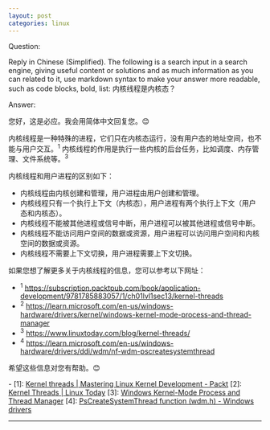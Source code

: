 ```yaml
---
layout: post
categories: linux
---
```

Question:

Reply in Chinese (Simplified).
The following is a search input in a search engine, giving useful content or solutions and as much information as you can related to it, use markdown syntax to make your answer more readable, such as code blocks, bold, list:
内核线程是内核态？

Answer:

您好，这是必应。我会用简体中文回复您。😊

内核线程是一种特殊的进程，它们只在内核态运行，没有用户态的地址空间，也不能与用户交互。<sup>1</sup> 内核线程的作用是执行一些内核的后台任务，比如调度、内存管理、文件系统等。<sup>3</sup>

内核线程和用户进程的区别如下：

- 内核线程由内核创建和管理，用户进程由用户创建和管理。
- 内核线程只有一个执行上下文（内核态），用户进程有两个执行上下文（用户态和内核态）。
- 内核线程不能被其他进程或信号中断，用户进程可以被其他进程或信号中断。
- 内核线程不能访问用户空间的数据或资源，用户进程可以访问用户空间和内核空间的数据或资源。
- 内核线程不需要上下文切换，用户进程需要上下文切换。

如果您想了解更多关于内核线程的信息，您可以参考以下网址：

- <sup>1</sup> https://subscription.packtpub.com/book/application-development/9781785883057/1/ch01lvl1sec13/kernel-threads
- <sup>2</sup> https://learn.microsoft.com/en-us/windows-hardware/drivers/kernel/windows-kernel-mode-process-and-thread-manager
- <sup>3</sup> https://www.linuxtoday.com/blog/kernel-threads/
- <sup>4</sup> https://learn.microsoft.com/en-us/windows-hardware/drivers/ddi/wdm/nf-wdm-pscreatesystemthread

希望这些信息对您有帮助。😊

\-
\[1]: [Kernel threads | Mastering Linux Kernel Development - Packt](https://subscription.packtpub.com/book/application-development/9781785883057/1/ch01lvl1sec13/kernel-threads)
\[2]: [Kernel Threads | Linux Today](https://www.linuxtoday.com/blog/kernel-threads/)
\[3]: [Windows Kernel-Mode Process and Thread Manager](https://learn.microsoft.com/en-us/windows-hardware/drivers/kernel/windows-kernel-mode-process-and-thread-manager)
\[4]: [PsCreateSystemThread function (wdm.h) - Windows drivers](https://learn.microsoft.com/en-us/windows-hardware/drivers/ddi/wdm/nf-wdm-pscreatesystemthread)

<hr/>

